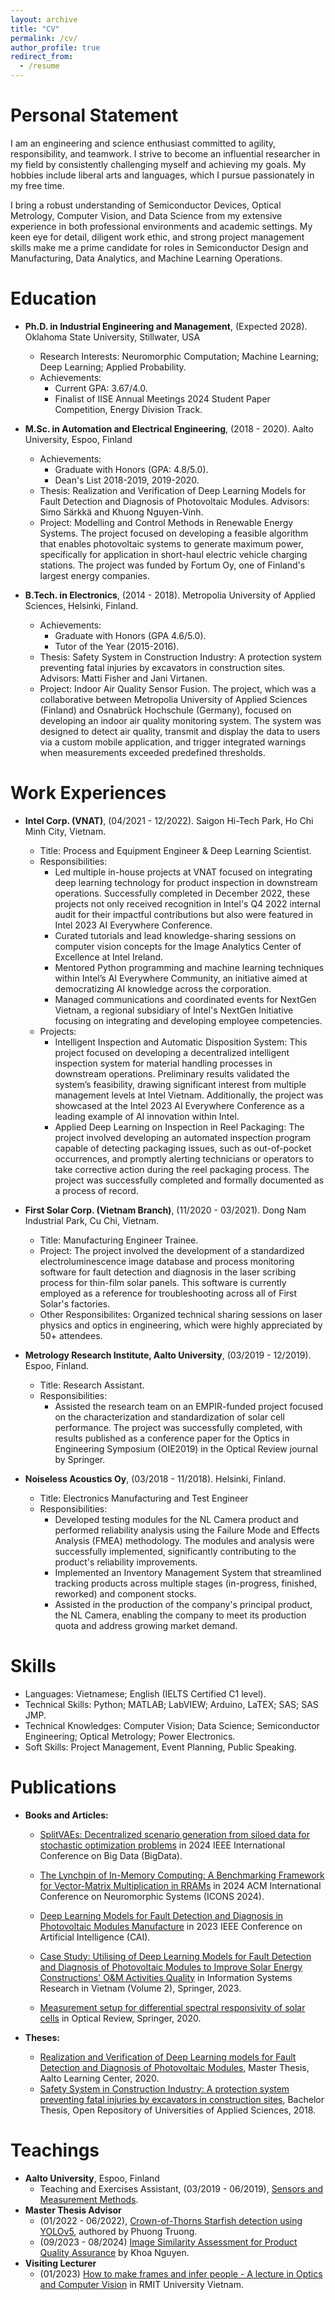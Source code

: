 ```yaml
---
layout: archive
title: "CV"
permalink: /cv/
author_profile: true
redirect_from:
  - /resume
---
```


# Personal Statement
I am an engineering and science enthusiast committed to agility, responsibility, and teamwork. I strive to become an influential researcher in my field by consistently challenging myself and achieving my goals. My hobbies include liberal arts and languages, which I pursue passionately in my free time.

I bring a robust understanding of Semiconductor Devices, Optical Metrology, Computer Vision, and Data Science from my extensive experience in both professional environments and academic settings. My keen eye for detail, diligent work ethic, and strong project management skills make me a prime candidate for roles in Semiconductor Design and Manufacturing, Data Analytics, and Machine Learning Operations.

# Education
* **Ph.D. in Industrial Engineering and Management**, (Expected 2028). Oklahoma State University, Stillwater, USA 
  * Research Interests: Neuromorphic Computation; Machine Learning; Deep Learning; Applied Probability.
  * Achievements:
    * Current GPA: 3.67/4.0.
    * Finalist of IISE Annual Meetings 2024 Student Paper Competition, Energy Division Track.
* **M.Sc. in Automation and Electrical Engineering**, (2018 - 2020). Aalto University, Espoo, Finland 
    * Achievements:
      * Graduate with Honors (GPA: 4.8/5.0).
      * Dean's List 2018-2019, 2019-2020.
  * Thesis: Realization and Verification of Deep Learning Models for Fault Detection and Diagnosis of Photovoltaic Modules. Advisors: Simo Särkkä and Khuong Nguyen-Vinh.
  * Project: Modelling and Control Methods in Renewable Energy Systems. The project focused on developing a feasible algorithm that enables photovoltaic systems to generate maximum power, specifically for application in short-haul electric vehicle charging stations. The project was funded by Fortum Oy, one of Finland's largest energy companies.

* **B.Tech. in Electronics**, (2014 - 2018). Metropolia University of Applied Sciences, Helsinki, Finland. 
  * Achievements:
    * Graduate with Honors (GPA 4.6/5.0).
    * Tutor of the Year (2015-2016).
  * Thesis: Safety System in Construction Industry: A protection system preventing fatal injuries by excavators in construction sites. Advisors: Matti Fisher and Jani Virtanen.
  * Project: Indoor Air Quality Sensor Fusion. The project, which was a collaborative between Metropolia University of Applied Sciences (Finland) and Osnabrück Hochschule (Germany), focused on developing an indoor air quality monitoring system. The system was designed to detect air quality, transmit and display the data to users via a custom mobile application, and trigger integrated warnings when measurements exceeded predefined thresholds.

# Work Experiences
* **Intel Corp. (VNAT)**, (04/2021 - 12/2022). Saigon Hi-Tech Park, Ho Chi Minh City, Vietnam. 
  * Title: Process and Equipment Engineer & Deep Learning Scientist.
  * Responsibilities:
    * Led multiple in-house projects at VNAT focused on integrating deep learning technology for product inspection in downstream operations. Successfully completed in December 2022, these projects not only received recognition in Intel's Q4 2022 internal audit for their impactful contributions but also were featured in Intel 2023 AI Everywhere Conference.
    * Curated tutorials and lead knowledge-sharing sessions on computer vision concepts for the Image Analytics Center of Excellence at Intel Ireland.
    * Mentored Python programming and machine learning techniques within Intel’s AI Everywhere Community, an initiative aimed at democratizing AI knowledge across the corporation.
    * Managed communications and coordinated events for NextGen Vietnam, a regional subsidiary of Intel's NextGen Initiative focusing on integrating and developing employee competencies.
  * Projects:
    * Intelligent Inspection and Automatic Disposition System: This project focused on developing a decentralized intelligent inspection system for material handling processes in downstream operations. Preliminary results validated the system’s feasibility, drawing significant interest from multiple management levels at Intel Vietnam. Additionally, the project was showcased at the Intel 2023 AI Everywhere Conference as a leading example of AI innovation within Intel.
    * Applied Deep Learning on Inspection in Reel Packaging: The project involved developing an automated inspection program capable of detecting packaging issues, such as out-of-pocket occurrences, and promptly alerting technicians or operators to take corrective action during the reel packaging process. The project was successfully completed and formally documented as a process of record.

* **First Solar Corp. (Vietnam Branch)**, (11/2020 - 03/2021). Dong Nam Industrial Park, Cu Chi, Vietnam.
  * Title: Manufacturing Engineer Trainee. 
  * Project: The project involved the development of a standardized electroluminescence image database and process monitoring software for fault detection and diagnosis in the laser scribing process for thin-film solar panels. This software is currently employed as a reference for troubleshooting across all of First Solar's factories.
  * Other Responsibilites: Organized technical sharing sessions on laser physics and optics in engineering, which were highly appreciated by 50+ attendees.

* **Metrology Research Institute, Aalto University**, (03/2019 - 12/2019). Espoo, Finland.
  * Title: Research Assistant.
  * Responsibilities:
    * Assisted the research team on an EMPIR-funded project focused on the characterization and standardization of solar cell performance. The project was successfully completed, with results published as a conference paper for the Optics in Engineering Symposium (OIE2019) in the Optical Review journal by Springer.

* **Noiseless Acoustics Oy**, (03/2018 - 11/2018). Helsinki, Finland.
  * Title: Electronics Manufacturing and Test Engineer 
  * Responsibilities:
    * Developed testing modules for the NL Camera product and performed reliability analysis using the Failure Mode and Effects Analysis (FMEA) methodology. The modules and analysis were successfully implemented, significantly contributing to the product's reliability improvements.
    * Implemented an Inventory Management System that streamlined tracking products across multiple stages (in-progress, finished, reworked) and component stocks. 
    * Assisted in the production of the company's principal product, the NL Camera, enabling the company to meet its production quota and address growing market demand.

# Skills
* Languages: Vietnamese; English (IELTS Certified C1 level).
* Technical Skills: Python; MATLAB; LabVIEW; Arduino, LaTEX; SAS; SAS JMP.
* Technical Knowledges: Computer Vision; Data Science; Semiconductor Engineering; Optical Metrology; Power Electronics.
* Soft Skills: Project Management, Event Planning, Public Speaking.

# Publications
* **Books and Articles:**
  * [SplitVAEs: Decentralized scenario generation from siloed data for stochastic optimization problems](https://doi.ieeecomputersociety.org/10.1109/BigData62323.2024.10826070) in 2024 IEEE International Conference on Big Data (BigData).

  * [The Lynchpin of In-Memory Computing: A Benchmarking Framework for Vector-Matrix Multiplication in RRAMs](https://doi.ieeecomputersociety.org/10.1109/ICONS62911.2024.00058) in 2024 ACM International Conference on Neuromorphic Systems (ICONS 2024).
  * [Deep Learning Models for Fault Detection and Diagnosis in Photovoltaic Modules Manufacture](https://doi.ieeecomputersociety.org/10.1109/CAI54212.2023.00095) in 2023 IEEE Conference on Artificial Intelligence (CAI).
  * [Case Study: Utilising of Deep Learning Models for Fault Detection and Diagnosis of Photovoltaic Modules to Improve Solar Energy Constructions' O&M Activities Quality](https://link.springer.com/chapter/10.1007/978-981-99-4792-8_5) in Information Systems Research in Vietnam (Volume 2), Springer, 2023.
  * [Measurement setup for differential spectral responsivity of solar cells](https://link.springer.com/article/10.1007/s10043-020-00584-x) in Optical Review, Springer, 2020.

* **Theses:**
    * [Realization and Verification of Deep Learning models for Fault Detection and Diagnosis of Photovoltaic Modules](https://aaltodoc.aalto.fi/handle/123456789/102461), Master Thesis, Aalto Learning Center, 2020.
  * [Safety System in Construction Industry: A protection system preventing fatal injuries by excavators in construction sites](https://www.theseus.fi/handle/10024/139396), Bachelor Thesis, Open Repository of Universities of Applied Sciences, 2018.

# Teachings
* **Aalto University**, Espoo, Finland
  * Teaching and Exercises Assistant, (03/2019 - 06/2019), [Sensors and Measurement Methods](https://courses.aalto.fi/s/course/a053X000012QwysQAC/sensors-and-measurement-methods?language=en_US). 
* **Master Thesis Advisor**
  * (01/2022 - 06/2022), [Crown-of-Thorns Starfish detection using YOLOv5](https://aaltodoc.aalto.fi/items/84e2ac36-cc4f-4b2c-8aad-5ab64a88ecc0), authored by Phuong Truong.
  * (09/2023 - 08/2024) [Image Similarity Assessment for Product Quality Assurance](https://aaltodoc.aalto.fi/items/8c8449fd-4288-436f-8638-7c7f09905d07) by Khoa Nguyen.
* **Visiting Lecturer**
  * (01/2023) [How to make frames and infer people - A lecture in Optics and Computer Vision](https://vohuynhquangnguyen.github.io/teaching/2023-spring-guest_lecture) in RMIT University Vietnam.
